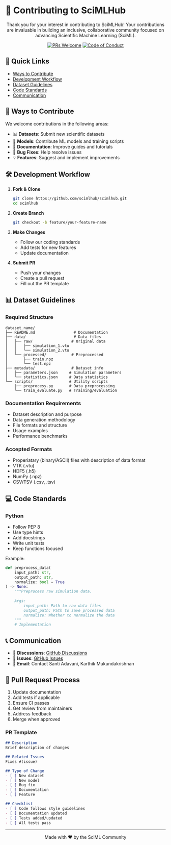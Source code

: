 # 🤝 Contributing to SciMLHub

<div align="center">

Thank you for your interest in contributing to SciMLHub! Your contributions are invaluable in building an inclusive, collaborative community focused on advancing Scientific Machine Learning (SciML).

[![PRs Welcome](https://img.shields.io/badge/PRs-welcome-brightgreen.svg)](CONTRIBUTING.md)
[![Code of Conduct](https://img.shields.io/badge/code%20of%20conduct-ff69b4.svg)](CODE_OF_CONDUCT.md)

</div>

## 📑 Quick Links

- [Ways to Contribute](#-ways-to-contribute)
- [Development Workflow](#-development-workflow)
- [Dataset Guidelines](#-dataset-guidelines)
- [Code Standards](#-code-standards)
- [Communication](#-communication)

## 🌟 Ways to Contribute

We welcome contributions in the following areas:

- 📊 **Datasets**: Submit new scientific datasets
- 🤖 **Models**: Contribute ML models and training scripts
- 📝 **Documentation**: Improve guides and tutorials
- 🐛 **Bug Fixes**: Help resolve issues
- 💡 **Features**: Suggest and implement improvements

## 🛠️ Development Workflow

1. **Fork & Clone**
   ```bash
   git clone https://github.com/scimlhub/scimlhub.git
   cd scimlhub
   ```

2. **Create Branch**
   ```bash
   git checkout -b feature/your-feature-name
   ```

3. **Make Changes**
   - Follow our coding standards
   - Add tests for new features
   - Update documentation

4. **Submit PR**
   - Push your changes
   - Create a pull request
   - Fill out the PR template

## 📊 Dataset Guidelines

### Required Structure
```
dataset_name/
├── README.md                 # Documentation
├── data/                     # Data files
│   ├── raw/                 # Original data
│   │   ├── simulation_1.vtu
│   │   └── simulation_2.vtu
│   └── processed/           # Preprocessed
│       ├── train.npz
│       └── test.npz
├── metadata/                # Dataset info
│   ├── parameters.json     # Simulation parameters
│   └── statistics.json     # Data statistics
└── scripts/                # Utility scripts
    ├── preprocess.py       # Data preprocessing
    └── train_evaluate.py   # Training/evaluation
```

### Documentation Requirements
- Dataset description and purpose
- Data generation methodology
- File formats and structure
- Usage examples
- Performance benchmarks

### Accepted Formats
- Properiatary (binary/ASCII) files with description of data format
- VTK (.vtu)
- HDF5 (.h5)
- NumPy (.npz)
- CSV/TSV (.csv, .tsv)

## 💻 Code Standards

### Python
- Follow PEP 8
- Use type hints
- Add docstrings
- Write unit tests
- Keep functions focused

Example:
```python
def preprocess_data(
    input_path: str,
    output_path: str,
    normalize: bool = True
) -> None:
    """Preprocess raw simulation data.
    
    Args:
        input_path: Path to raw data files
        output_path: Path to save processed data
        normalize: Whether to normalize the data
    """
    # Implementation
```

<!---
### C++
- Follow Google C++ Style Guide
- Use modern C++ features
- Document public APIs
- Include unit tests

Example:
```cpp
/**
 * @brief Preprocess raw simulation data
 * @param input_path Path to raw data files
 * @param output_path Path to save processed data
 * @param normalize Whether to normalize the data
 */
void preprocess_data(
    const std::string& input_path,
    const std::string& output_path,
    bool normalize = true
);
```
-->
## 📞 Communication

- 💬 **Discussions**: [GitHub Discussions](https://github.com/scimlhub/scimlhub/discussions)
- 🐛 **Issues**: [GitHub Issues](https://github.com/scimlhub/scimlhub/issues)
- 📧 **Email**: Contact Santi Adavani, Karthik Mukundakrishnan

## 🎯 Pull Request Process

1. Update documentation
2. Add tests if applicable
3. Ensure CI passes
4. Get review from maintainers
5. Address feedback
6. Merge when approved

### PR Template
```markdown
## Description
Brief description of changes

## Related Issues
Fixes #(issue)

## Type of Change
- [ ] New dataset
- [ ] New model
- [ ] Bug fix
- [ ] Documentation
- [ ] Feature

## Checklist
- [ ] Code follows style guidelines
- [ ] Documentation updated
- [ ] Tests added/updated
- [ ] All tests pass
```

---

<div align="center">
Made with ❤️ by the SciML Community
</div>